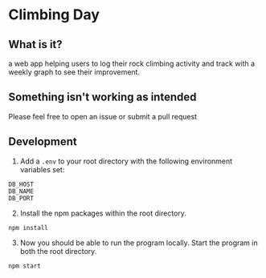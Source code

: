 # Climbing Day

## What is it?

a web app helping users to log their rock climbing activity and track with a weekly graph to see their improvement.

## Something isn't working as intended

Please feel free to open an issue or submit a pull request

## Development

1. Add a `.env` to your root directory with the following environment variables set:

```
DB_HOST
DB_NAME
DB_PORT
```

2. Install the npm packages within the root directory.

```
npm install
```

3. Now you should be able to run the program locally. Start the program in both the root directory.

```
npm start
```
